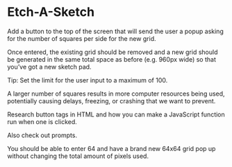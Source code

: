 # Etch-A-Sketch

Add a button to the top of the screen that will send the user a popup asking for the number of squares per side for the new grid. 

Once entered, the existing grid should be removed and a new grid should be generated in the same total space as before (e.g. 960px wide) so that you’ve got a new sketch pad. 


Tip: Set the limit for the user input to a maximum of 100. 

A larger number of squares results in more computer resources being used, potentially causing delays, freezing, or crashing that we want to prevent.


Research button tags in HTML and how you can make a JavaScript function run when one is clicked.

Also check out prompts.

You should be able to enter 64 and have a brand new 64x64 grid pop up without changing the total amount of pixels used.